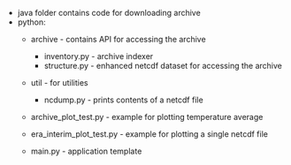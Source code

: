 - java folder contains code for downloading archive
- python:
	- archive - contains API for accessing the archive
	     - inventory.py          - archive indexer
	     - structure.py          - enhanced netcdf dataset for accessing the archive
	     
	- util - for utilities
	     - ncdump.py             - prints contents of a netcdf file
	     
	- archive_plot_test.py       - example for plotting temperature average 
	- era_interim_plot_test.py   - example for plotting a single netcdf file
	- main.py                    - application template
